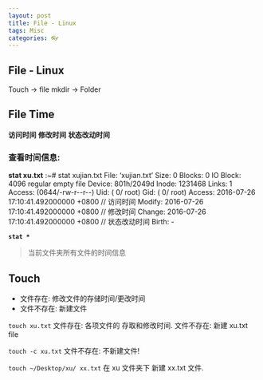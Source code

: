 ```yaml
---
layout: post
title: File - Linux
tags: Misc
categories: 👓
---
```



## File - Linux

Touch → file
mkdir → Folder




## File Time
**访问时间**
**修改时间**
**状态改动时间**


### 查看时间信息:
**stat xu.txt**
	:~# stat xujian.txt
	  File: ‘xujian.txt’
	  Size: 0         	Blocks: 0          IO Block: 4096   regular empty file
	Device: 801h/2049d	Inode: 1231468     Links: 1
	Access: (0644/-rw-r--r--)  Uid: (    0/    root)   Gid: (    0/    root)
	Access: 2016-07-26 17:10:41.492000000 +0800
	// 访问时间
	Modify: 2016-07-26 17:10:41.492000000 +0800
	// 修改时间
	Change: 2016-07-26 17:10:41.492000000 +0800
	// 状态改动时间
	 Birth: -

**`stat *`**
> 当前文件夹所有文件的时间信息





## Touch 
- 文件存在:   修改文件的存储时间/更改时间
- 文件不存在: 新建文件



`touch xu.txt`
文件存在:  各项文件的 存取和修改时间.
文件不存在: 新建 xu.txt file

`touch -c xu.txt`
文件不存在: 不新建文件!





`touch ~/Desktop/xu/ xx.txt`
在 xu 文件夹下 新建 xx.txt 文件.

 









